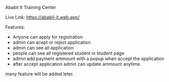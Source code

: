 Ababil It Training Center

Live Link: https://ababil-it.web.app/

Features: 
* Anyone can apply for registration
* admin can acept or reject application
* admin can see all application
* people can see all registered student in student page
* admin add payment ammount with a popup when accept the application 
* after accept application admin can update ammount anytime.


many feature will be added leter. 
